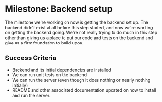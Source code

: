 # Milestone: Backend setup

The milestone we're working on now is getting the backend set up.  The backend didn't exist at all
before this step started, and now we're working on getting the backend going.
We're not really trying to do much in this step other than giving us a place to put our code and tests
on the backend and give us a firm foundation to build upon.

## Success Criteria
* Backend and its initial dependencies are installed
* We can run unit tests on the backend
* We can run the server (even though it does nothing or nearly nothing initially)
* README and other associated documentation updated on how to install and run the server.

